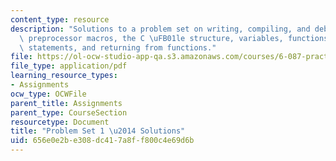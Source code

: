 ```yaml
---
content_type: resource
description: "Solutions to a problem set on writing, compiling, and debugging C programs,\
  \ preprocessor macros, the C \uFB01le structure, variables, functions and program\
  \ statements, and returning from functions."
file: https://ol-ocw-studio-app-qa.s3.amazonaws.com/courses/6-087-practical-programming-in-c-january-iap-2010/656e0e2be308dc417a8ff800c4e69d6b_MIT6_087IAP10_assn01_sol.pdf
file_type: application/pdf
learning_resource_types:
- Assignments
ocw_type: OCWFile
parent_title: Assignments
parent_type: CourseSection
resourcetype: Document
title: "Problem Set 1 \u2014 Solutions"
uid: 656e0e2b-e308-dc41-7a8f-f800c4e69d6b
---
```

